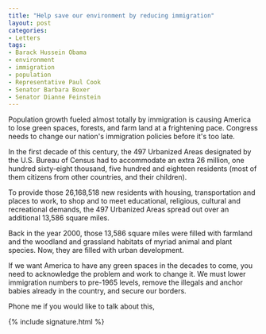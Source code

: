 ```yaml
---
title: "Help save our environment by reducing immigration"
layout: post
categories:
- Letters
tags:
- Barack Hussein Obama
- environment
- immigration
- population
- Representative Paul Cook
- Senator Barbara Boxer
- Senator Dianne Feinstein
---
```


Population growth fueled almost totally by immigration is causing America to lose green spaces, forests, and farm land at a frightening pace. Congress needs to change our nation's immigration policies before it's too late.

In the first decade of this century, the 497 Urbanized Areas designated by the U.S. Bureau of Census had to accommodate an extra 26 million, one hundred sixty-eight thousand, five hundred and eighteen residents (most of them citizens from other countries, and their children).

To provide those 26,168,518 new residents with housing, transportation and places to work, to shop and to meet educational, religious, cultural and recreational demands, the 497 Urbanized Areas spread out over an additional 13,586 square miles.

Back in the year 2000, those 13,586 square miles were filled with farmland and the woodland and grassland habitats of myriad animal and plant species. Now, they are filled with urban development.

If we want America to have any green spaces in the decades to come, you need to acknowledge the problem and work to change it. We must lower immigration numbers to pre-1965 levels, remove the illegals and anchor babies already in the country, and secure our borders.

Phone me if you would like to talk about this,

{% include signature.html %}
